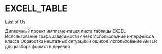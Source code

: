 # EXCELL_TABLE
Last of Us

Дипломный проект имплементация листа таблицы EXCEL
Использование графа зависимости ячеек
Использование интерфейсов класса
Обработка нештатных ситуаций и ошибок
Использование ANTLR для разбора формул в деревья 
